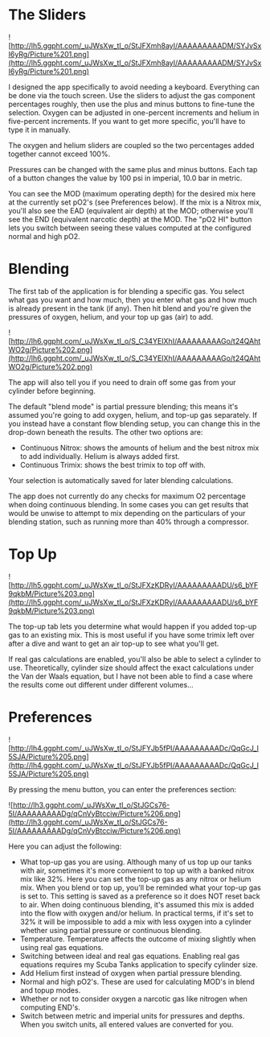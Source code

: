 # The Sliders #

![http://lh5.ggpht.com/_uJWsXw_tI_o/StJFXmh8ayI/AAAAAAAAADM/SYJvSxI6yRg/Picture%201.png](http://lh5.ggpht.com/_uJWsXw_tI_o/StJFXmh8ayI/AAAAAAAAADM/SYJvSxI6yRg/Picture%201.png)

I designed the app specifically to avoid needing a keyboard. Everything can be done via the touch screen. Use the sliders to adjust the gas component percentages roughly, then use the plus and minus buttons to fine-tune the selection. Oxygen can be adjusted in one-percent increments and helium in five-percent increments. If you want to get more specific, you'll have to type it in manually.

The oxygen and helium sliders are coupled so the two percentages added together cannot exceed 100%.

Pressures can be changed with the same plus and minus buttons. Each tap of a button changes the value by 100 psi in imperial, 10.0 bar in metric.

You can see the MOD (maximum operating depth) for the desired mix here at the currently set pO2's (see Preferences below). If the mix is a Nitrox mix, you'll also see the EAD (equivalent air depth) at the MOD; otherwise you'll see the END (equivalent narcotic depth) at the MOD. The "pO2 HI" button lets you switch between seeing these values computed at the configured normal and high pO2.

# Blending #

The first tab of the application is for blending a specific gas. You select what gas you want and how much, then you enter what gas and how much is already present in the tank (if any). Then hit blend and you're given the pressures of oxygen, helium, and your top up gas (air) to add.

![http://lh6.ggpht.com/_uJWsXw_tI_o/S_C34YEIXhI/AAAAAAAAAGo/t24QAhtWO2g/Picture%202.png](http://lh6.ggpht.com/_uJWsXw_tI_o/S_C34YEIXhI/AAAAAAAAAGo/t24QAhtWO2g/Picture%202.png)

The app will also tell you if you need to drain off some gas from your cylinder before beginning.

The default "blend mode" is partial pressure blending; this means it's assumed you're going to add oxygen, helium, and top-up gas separately. If you instead have a constant flow blending setup, you can change this in the drop-down beneath the results. The other two options are:

  * Continuous Nitrox: shows the amounts of helium and the best nitrox mix to add individually. Helium is always added first.
  * Continuous Trimix: shows the best trimix to top off with.

Your selection is automatically saved for later blending calculations.

The app does not currently do any checks for maximum O2 percentage when doing continuous blending. In some cases you can get results that would be unwise to attempt to mix depending on the particulars of your blending station, such as running more than 40% through a compressor.

# Top Up #

![http://lh5.ggpht.com/_uJWsXw_tI_o/StJFXzKDRyI/AAAAAAAAADU/s6_bYF9qkbM/Picture%203.png](http://lh5.ggpht.com/_uJWsXw_tI_o/StJFXzKDRyI/AAAAAAAAADU/s6_bYF9qkbM/Picture%203.png)

The top-up tab lets you determine what would happen if you added top-up gas to an existing mix. This is most useful if you have some trimix left over after a dive and want to get an air top-up to see what you'll get.

If real gas calculations are enabled, you'll also be able to select a cylinder to use. Theoretically, cylinder size should affect the exact calculations under the Van der Waals equation, but I have not been able to find a case where the results come out different under different volumes...

# Preferences #

![http://lh4.ggpht.com/_uJWsXw_tI_o/StJFYJb5fPI/AAAAAAAAADc/QqGcJ_l5SJA/Picture%205.png](http://lh4.ggpht.com/_uJWsXw_tI_o/StJFYJb5fPI/AAAAAAAAADc/QqGcJ_l5SJA/Picture%205.png)

By pressing the menu button, you can enter the preferences section:

![http://lh3.ggpht.com/_uJWsXw_tI_o/StJGCs76-5I/AAAAAAAAADg/qCnVyBtcciw/Picture%206.png](http://lh3.ggpht.com/_uJWsXw_tI_o/StJGCs76-5I/AAAAAAAAADg/qCnVyBtcciw/Picture%206.png)

Here you can adjust the following:
  * What top-up gas you are using. Although many of us top up our tanks with air, sometimes it's more convenient to top up with a banked nitrox mix like 32%. Here you can set the top-up gas as any nitrox or helium mix. When you blend or top up, you'll be reminded what your top-up gas is set to. This setting is saved as a preference so it does NOT reset back to air. When doing continuous blending, it's assumed this mix is added into the flow with oxygen and/or helium. In practical terms, if it's set to 32% it will be impossible to add a mix with less oxygen into a cylinder whether using partial pressure or continuous blending.
  * Temperature. Temperature affects the outcome of mixing slightly when using real gas equations.
  * Switching between ideal and real gas equations. Enabling real gas equations requires my Scuba Tanks application to specify cylinder size.
  * Add Helium first instead of oxygen when partial pressure blending.
  * Normal and high pO2's. These are used for calculating MOD's in blend and topup modes.
  * Whether or not to consider oxygen a narcotic gas like nitrogen when computing END's.
  * Switch between metric and imperial units for pressures and depths. When you switch units, all entered values are converted for you.
